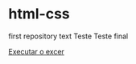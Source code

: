 # html-css
first repository text
Teste
Teste final

<a href="https://carlosna7.github.io/html-css/Exercicios/ex001/html"> Executar o excer </a>